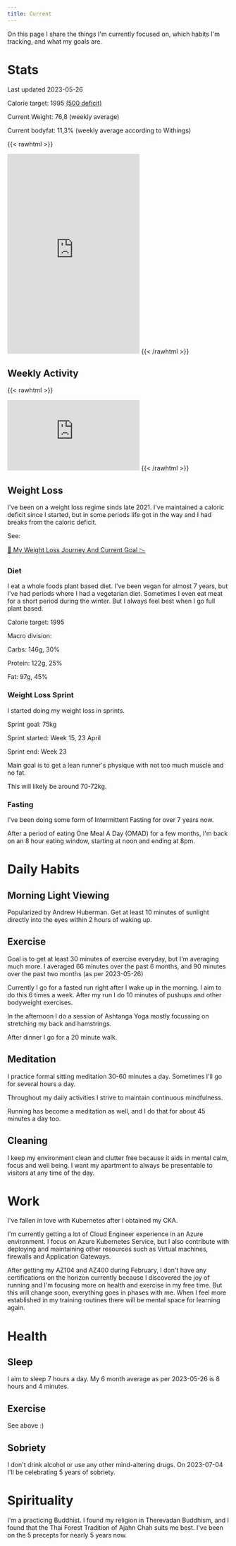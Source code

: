 ```yaml
---
title: Current
---
```


On this page I share the things I'm currently focused on, which habits I'm tracking, and what my goals are.

# Stats

Last updated 2023-05-26

Calorie target: 1995 [(500 deficit)](https://tdeecalculator.net/result.php?s=metric&age=33&g=male&cm=190&kg=76&act=1.375&bf=12&f=1)

Current Weight: 76,8 (weekly average)

Current bodyfat: 11,3% (weekly average according to Withings)

{{< rawhtml >}}
<iframe height='454' width='300' frameborder='0' allowtransparency='true' scrolling='no' src='https://www.strava.com/athletes/116768345/latest-rides/fcfe43e3d240fd35d0d3ae7f11eb2e924744d987'></iframe>
{{< /rawhtml >}}

## Weekly Activity

{{< rawhtml >}}
<iframe height='160' width='300' frameborder='0' allowtransparency='true' scrolling='no' src='https://www.strava.com/athletes/116768345/activity-summary/fcfe43e3d240fd35d0d3ae7f11eb2e924744d987'></iframe>
{{< /rawhtml >}}

## Weight Loss

I've been on a weight loss regime sinds late 2021. I've maintained a caloric deficit since I started, but in some periods life got in the way and I had breaks from the caloric deficit. 

See:

[🍎 My Weight Loss Journey And Current Goal 📉](/zet/weight-loss-journey/)

### Diet

I eat a whole foods plant based diet. I've been vegan for almost 7 years, but I've had periods where I had a vegetarian diet. Sometimes I even eat meat for a short period during the winter. But I always feel best when I go full plant based. 

Calorie target: 1995

Macro division:

Carbs: 146g, 30%

Protein: 122g, 25%

Fat: 97g, 45%

### Weight Loss Sprint

I started doing my weight loss in sprints.

Sprint goal: 75kg

Sprint started: Week 15, 23 April

Sprint end: Week 23

Main goal is to get a lean runner's physique with not too much muscle and no fat.

This will likely be around 70-72kg.

### Fasting

I've been doing some form of Intermittent Fasting for over 7 years now. 

After a period of eating One Meal A Day (OMAD) for a few months, I'm back on an 8 hour eating window, starting at noon and ending at 8pm.

# Daily Habits

## Morning Light Viewing

Popularized by Andrew Huberman. Get at least 10 minutes of sunlight directly into the eyes within 2 hours of waking up. 

## Exercise

Goal is to get at least 30 minutes of exercise everyday, but I'm averaging much more. I averaged 66 minutes over the past 6 months, and 90 minutes over the past two months (as per 2023-05-26)

Currently I go for a fasted run right after I wake up in the morning. I aim to do this 6 times a week. After my run I do 10 minutes of pushups and other bodyweight exercises.

In the afternoon I do a session of Ashtanga Yoga mostly focussing on stretching my back and hamstrings.

After dinner I go for a 20 minute walk.

## Meditation

I practice formal sitting meditation 30-60 minutes a day. Sometimes I'll go for several hours a day.

Throughout my daily activities I strive to maintain continuous mindfulness.

Running has become a meditation as well, and I do that for about 45 minutes a day too.

## Cleaning

I keep my environment clean and clutter free because it aids in mental calm, focus and well being. I want my apartment to always be presentable to visitors at any time of the day.

# Work

I've fallen in love with Kubernetes after I obtained my CKA.

I'm currently getting a lot of Cloud Engineer experience in an Azure environment. I focus on Azure Kubernetes Service, but I also contribute with deploying and maintaining other resources such as Virtual machines, firewalls and Application Gateways.

After getting my AZ104 and AZ400 during February, I don't have any certifications on the horizon currently because I discovered the joy of running and I'm focusing more on health and exercise in my free time. But this will change soon, everything goes in phases with me. When I feel more established in my training routines there will be mental space for learning again. 

# Health

## Sleep

I aim to sleep 7 hours a day. My 6 month average as per 2023-05-26 is 8 hours and 4 minutes.


## Exercise

See above :) 

## Sobriety

I don't drink alcohol or use any other mind-altering drugs. On 2023-07-04 I'll be celebrating 5 years of sobriety.

# Spirituality

I'm a practicing Buddhist. I found my religion in Therevadan Buddhism, and I found that the Thai Forest Tradition of Ajahn Chah suits me best. I've been on the 5 precepts for nearly 5 years now. 
